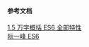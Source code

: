 #### 参考文档

[1.5 万字概括 ES6 全部特性][1]  
[阮一峰 ES6][2]

[1]: https://juejin.im/post/5d9bf530518825427b27639d
[2]: https://github.com/ruanyf/es6tutorial

